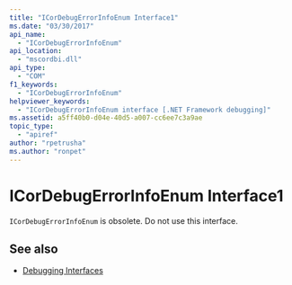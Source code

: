 ```yaml
---
title: "ICorDebugErrorInfoEnum Interface1"
ms.date: "03/30/2017"
api_name: 
  - "ICorDebugErrorInfoEnum"
api_location: 
  - "mscordbi.dll"
api_type: 
  - "COM"
f1_keywords: 
  - "ICorDebugErrorInfoEnum"
helpviewer_keywords: 
  - "ICorDebugErrorInfoEnum interface [.NET Framework debugging]"
ms.assetid: a5ff40b0-d04e-40d5-a007-cc6ee7c3a9ae
topic_type: 
  - "apiref"
author: "rpetrusha"
ms.author: "ronpet"
---
```

# ICorDebugErrorInfoEnum Interface1
`ICorDebugErrorInfoEnum` is obsolete. Do not use this interface.  
  
## See also
- [Debugging Interfaces](../../../../docs/framework/unmanaged-api/debugging/debugging-interfaces.md)
